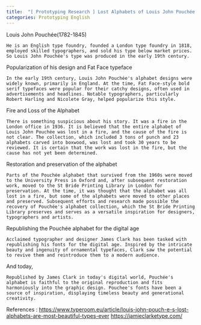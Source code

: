 ```yaml
---
title:  "[ Prototyping Research ] Lost Alphabets of Louis John Pouchée #1"
categories: Prototyping English
---
```


Louis John Pouchée(1782-1845)

`He is an English type foundry, founded a London type foundry in 1818, employed skilled typographers, and sold his type below market prices. So Louis John Pouchée's type was produced in the early 19th century.`
   
   

Popularization of his design and Fat Face typeface 

`In the early 19th century, Louis John Pouchée's alphabet designs were widely known, primarily in England. At the time, Fat Face-style bold serif typefaces were popular for their catchy designs, often used in advertisements and headlines. Notable typographers, particularly Robert Harling and Nicolete Gray, helped popularize this style.`
   
   

Fire and Loss of the Alphabet 

`There is something suspicious about his story. It was a fire in the London office in 1936. It is believed that the entire alphabet of Louis John Pouchée was lost in a fire, and the cause of the fire is not clear. The collection, which included 3 tons of punch and 23 alphabets carved into boxwood, was lost and took 30 years to be reviewed. It is certain that the work was lost in the fire, but the cause has not yet been determined.`

   

Restoration and preservation of the alphabet

`Parts of the Pouchée alphabet that survived from the 1960s were moved to the University Press in Oxford and, after subsequent restoration work, moved to the St Bride Printing Library in London for preservation. At the time, it was thought that the alphabet was all lost in a fire, but some of the alphabets were moved to other places and preserved. Subsequent efforts and research made possible the recovery of Pouchée's alphabet collection, which the St Bride Printing Library preserves and serves as a versatile inspiration for designers, typographers and artists.`

   

Republishing the Pouchée alphabet for the digital age 

`Acclaimed typographer and designer James Clark has been tasked with republishing his fonts for the digital age. Inspired by the intricate beauty and ingenuity of ornamental typefaces, Clark saw the potential to revive them and reintroduce them to a modern audience.`

   

And today, 

`Republished by James Clark in today's digital world, Pouchée's alphabet is faithful to the original reproduction and fits harmoniously into the graphic design. Pouchee's fonts have been a source of inspiration, displaying timeless beauty and generational creativity.`



References :
https://www.typeroom.eu/article/louis-john-pouch-e-s-lost-alphabets-are-most-beautiful-types-ever
https://jamieclarketype.com/

